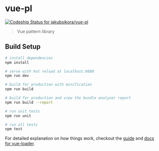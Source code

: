 # vue-pl
[ ![Codeship Status for jakubsikora/vue-pl](https://app.codeship.com/projects/de160900-d12f-0134-9aed-0a5e60453cc0/status?branch=master)](https://app.codeship.com/projects/201447)

> Vue pattern library

## Build Setup

``` bash
# install dependencies
npm install

# serve with hot reload at localhost:8080
npm run dev

# build for production with minification
npm run build

# build for production and view the bundle analyzer report
npm run build --report

# run unit tests
npm run unit

# run all tests
npm test
```

For detailed explanation on how things work, checkout the [guide](http://vuejs-templates.github.io/webpack/) and [docs for vue-loader](http://vuejs.github.io/vue-loader).
